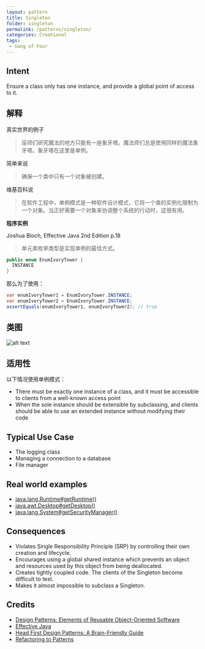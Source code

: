 ```yaml
---
layout: pattern
title: Singleton
folder: singleton
permalink: /patterns/singleton/
categories: Creational
tags:
 - Gang of Four
---
```


## Intent

Ensure a class only has one instance, and provide a global point of access to it.


## 解释

真实世界的例子

> 巫师们研究魔法的地方只能有一座象牙塔。魔法师们总是使用同样的魔法象牙塔。象牙塔在这里是单例。

简单来说

> 确保一个类中只有一个对象被创建。

维基百科说

> 在软件工程中，单例模式是一种软件设计模式，它将一个类的实例化限制为一个对象。当正好需要一个对象来协调整个系统的行动时，这很有用。

**程序实例**

Joshua Bloch, Effective Java 2nd Edition p.18

> 单元素枚举类型是实现单例的最佳方式。

```java
public enum EnumIvoryTower {
  INSTANCE
}
```

那么为了使用：

```java
var enumIvoryTower1 = EnumIvoryTower.INSTANCE;
var enumIvoryTower2 = EnumIvoryTower.INSTANCE;
assertEquals(enumIvoryTower1, enumIvoryTower2); // true
```

## 类图

![alt text](./etc/singleton.urm.png "Singleton pattern class diagram")

## 适用性

以下情况使用单例模式：

* There must be exactly one instance of a class, and it must be accessible to clients from a well-known access point
* When the sole instance should be extensible by subclassing, and clients should be able to use an extended instance without modifying their code

## Typical Use Case

* The logging class
* Managing a connection to a database
* File manager

## Real world examples

* [java.lang.Runtime#getRuntime()](http://docs.oracle.com/javase/8/docs/api/java/lang/Runtime.html#getRuntime%28%29)
* [java.awt.Desktop#getDesktop()](http://docs.oracle.com/javase/8/docs/api/java/awt/Desktop.html#getDesktop--)
* [java.lang.System#getSecurityManager()](http://docs.oracle.com/javase/8/docs/api/java/lang/System.html#getSecurityManager--)


## Consequences

* Violates Single Responsibility Principle (SRP) by controlling their own creation and lifecycle.
* Encourages using a global shared instance which prevents an object and resources used by this object from being deallocated.     
* Creates tightly coupled code. The clients of the Singleton become difficult to test.
* Makes it almost impossible to subclass a Singleton.

## Credits

* [Design Patterns: Elements of Reusable Object-Oriented Software](https://www.amazon.com/gp/product/0201633612/ref=as_li_tl?ie=UTF8&camp=1789&creative=9325&creativeASIN=0201633612&linkCode=as2&tag=javadesignpat-20&linkId=675d49790ce11db99d90bde47f1aeb59)
* [Effective Java](https://www.amazon.com/gp/product/0134685997/ref=as_li_tl?ie=UTF8&camp=1789&creative=9325&creativeASIN=0134685997&linkCode=as2&tag=javadesignpat-20&linkId=4e349f4b3ff8c50123f8147c828e53eb)
* [Head First Design Patterns: A Brain-Friendly Guide](https://www.amazon.com/gp/product/0596007124/ref=as_li_tl?ie=UTF8&camp=1789&creative=9325&creativeASIN=0596007124&linkCode=as2&tag=javadesignpat-20&linkId=6b8b6eea86021af6c8e3cd3fc382cb5b)
* [Refactoring to Patterns](https://www.amazon.com/gp/product/0321213351/ref=as_li_tl?ie=UTF8&camp=1789&creative=9325&creativeASIN=0321213351&linkCode=as2&tag=javadesignpat-20&linkId=2a76fcb387234bc71b1c61150b3cc3a7)
